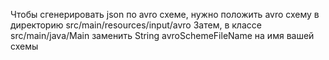 Чтобы сгенерировать json по avro схеме, нужно положить avro схему в директорию src/main/resources/input/avro
Затем, в классе src/main/java/Main заменить String avroSchemeFileName на имя вашей схемы